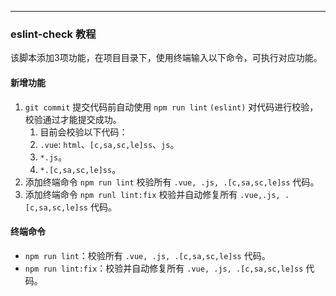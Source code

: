 ---

### eslint-check 教程

该脚本添加3项功能，在项目目录下，使用终端输入以下命令，可执行对应功能。

#### 新增功能

1. `git commit` 提交代码前自动使用 `npm run lint` `(eslint)` 对代码进行校验，校验通过才能提交成功。
   1. 目前会校验以下代码：
   2. `.vue`: `html`、`[c,sa,sc,le]ss`、`js`。
   3. `*.js`。
   4. `*.[c,sa,sc,le]ss`。
2. 添加终端命令 `npm run lint` 校验所有 `.vue, .js, .[c,sa,sc,le]ss` 代码。
3. 添加终端命令 `npm runl lint:fix` 校验并自动修复所有 `.vue,.js, .[c,sa,sc,le]ss` 代码。

#### 终端命令

- `npm run lint`：校验所有 `.vue, .js, .[c,sa,sc,le]ss` 代码。
- `npm run lint:fix`：校验并自动修复所有 `.vue, .js, .[c,sa,sc,le]ss` 代码。

